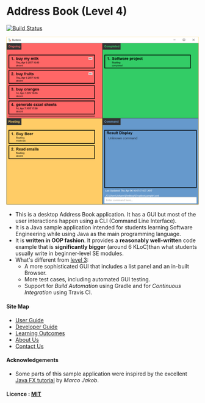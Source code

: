 # Address Book (Level 4)

[![Build Status](https://api.travis-ci.org/CS2103JAN2017-W09-B1/main.svg?branch=master)](https://travis-ci.org/CS2103JAN2017-W09-B1/main)
<!---[![Build status](https://ci.appveyor.com/api/projects/status/3boko2x2vr5cc3w2?svg=true)](https://ci.appveyor.com/project/damithc/addressbook-level4)
[![Coverage Status](https://coveralls.io/repos/github/se-edu/addressbook-level4/badge.svg?branch=master)](https://coveralls.io/github/se-edu/addressbook-level4?branch=master)
[![Codacy Badge](https://api.codacy.com/project/badge/Grade/fc0b7775cf7f4fdeaf08776f3d8e364a)](https://www.codacy.com/app/damith/addressbook-level4?utm_source=github.com&amp;utm_medium=referral&amp;utm_content=se-edu/addressbook-level4&amp;utm_campaign=Badge_Grade)
-->


<img src="docs/images/Ui.png" width="600"><br>

* This is a desktop Address Book application. It has a GUI but most of the user interactions happen using
  a CLI (Command Line Interface).
* It is a Java sample application intended for students learning Software Engineering while using Java as
  the main programming language.
* It is **written in OOP fashion**. It provides a **reasonably well-written** code example that is
  **significantly bigger** (around 6 KLoC)than what students usually write in beginner-level SE modules.
* What's different from [level 3](https://github.com/se-edu/addressbook-level3):
    * A more sophisticated GUI that includes a list panel and an in-built Browser.
    * More test cases, including automated GUI testing.
    * Support for *Build Automation* using Gradle and for *Continuous Integration* using Travis CI.


#### Site Map
* [User Guide](docs/UserGuide.md)
* [Developer Guide](docs/DeveloperGuide.md)
* [Learning Outcomes](docs/LearningOutcomes.md)
* [About Us](docs/AboutUs.md)
* [Contact Us](docs/ContactUs.md)


#### Acknowledgements

* Some parts of this sample application were inspired by the excellent
  [Java FX tutorial](http://code.makery.ch/library/javafx-8-tutorial/) by *Marco Jakob*.


#### Licence : [MIT](LICENSE)

